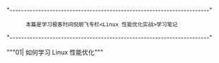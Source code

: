 "----------------------------------------------------------------------"

          本篇是学习极客时间倪朋飞专栏<Linux 性能优化实战>学习笔记

"----------------------------------------------------------------------"

"""01| 如何学习 Linux 性能优化"""

    